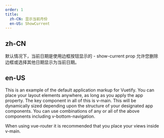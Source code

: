 ```yaml
---
order: 1
title:
  zh-CN: 显示当前月份
  en-US: ShowCurrent
---
```


## zh-CN

默认情况下，当前日期是使用边框按钮显示的 - show-current prop 允许您删除边框或选择其他日期显示为当前日期。

## en-US

This is an example of the default application markup for Vuetify. You can place your layout elements anywhere, as long as you apply the app property. The key component in all of this is v-main. This will be dynamically sized depending upon the structure of your designated app components. You can use combinations of any or all of the above components including v-bottom-navigation.

When using vue-router it is recommended that you place your views inside v-main.
